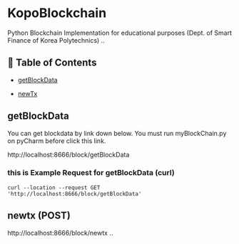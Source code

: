 # KopoBlockchain
Python Blockchain Implementation for educational purposes (Dept. of Smart Finance of Korea Polytechnics)
..

## 🚩 Table of Contents

- [getBlockData](#getBlockData)


- [newTx](#newTx-post)







## getBlockData

You can get blockdata by link down below.
You must run myBlockChain.py on pyCharm before click this link.

http://localhost:8666/block/getBlockData

### this is Example Request for getBlockData (curl)
```
curl --location --request GET 'http://localhost:8666/block/getBlockData'
```


## newtx (POST)
http://localhost:8666/block/newtx
..
